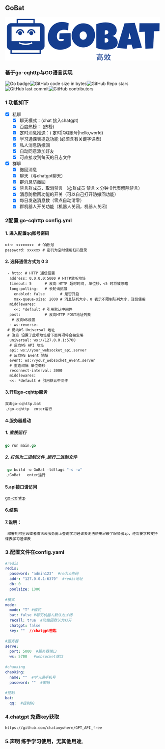 ## GoBat

![](config/img_1.png)

### 基于go-cqhttp与GO语言实现

<img src="https://img.shields.io/badge/Go-00ADD8?style=for-the-badge&logo=go&logoColor=white" alt="Go badge"><img alt="GitHub code size in bytes" src="https://img.shields.io/github/languages/code-size/Xiaoxusheng/Go-Bat"><img alt="GitHub Repo stars" src="https://img.shields.io/github/stars/Xiaoxusheng/Go-Bat"><img alt="GitHub last commit" src="https://img.shields.io/github/last-commit/Xiaoxusheng/Go-Bat"><img alt="GitHub contributors" src="https://img.shields.io/github/contributors/Xiaoxusheng/Go-Bat">

### 1 功能如下

- [x] 私聊
    - [x] 聊天模式：(chat 接入chatgpt)
    - [x] 百度热榜： (热榜)
    - [x] 定时消息推送：( 定时|QQ账号|hello,world)
    - [x] 学习通课表提送功能 (必须含有关键字课表)
    - [x] 私人消息防撤回
    - [x] 自动同意添加好友
    - [x] 可直接收到每天的日志文件
- [x] 群聊
    - [x] 撤回消息
    - [x] 聊天（与chatgpt聊天）
    - [x] 群消息防撤回
    - [x] 禁言群成员，取消禁言 （@群成员 禁言 x 分钟 0代表解除禁言）
    - [x] 消息防撤回功能的开关（可以自己打开防撤回功能）
    - [x] 每日发送消息数（零点自动清零）
    - [x] 群机器人开关功能（机器人关闭，机器人关闭）

### 2配置 go-cqhttp config.yml

#### 1. 进入配置qq账号密码

    uin: xxxxxxxx  # QQ账号
    password: xxxxxx # 密码为空时使用扫码登录

#### 2. 选择通信方式为 0 3

     - http: # HTTP 通信设置
      address: 0.0.0.0:5000 # HTTP监听地址
      timeout: 5      # 反向 HTTP 超时时间, 单位秒，<5 时将被忽略
      long-polling:   # 长轮询拓展
        enabled: false       # 是否开启
        max-queue-size: 2000 # 消息队列大小，0 表示不限制队列大小，谨慎使用
      middlewares:
        <<: *default # 引用默认中间件
      post:           # 反向HTTP POST地址列表
       # 反向WS设置
      - ws-reverse:
     # 反向WS Universal 地址
     # 注意 设置了此项地址后下面两项将会被忽略
      universal: ws://127.0.0.1:5700
      # 反向WS API 地址
      api: ws://your_websocket_api.server
      # 反向WS Event 地址
      event: ws://your_websocket_event.server
      # 重连间隔 单位毫秒
      reconnect-interval: 3000
      middlewares:
      <<: *default # 引用默认中间件

#### 3.开启go-cqhttp服务

    双击go-cqhttp.bat
    ./go-cqhttp  enter运行

#### 4.服务器启动

##### 1. 直接运行

```go
go run main.go 
```

##### 2. 打包为二进制文件 ,运行二进制文件

```go
 go build -o GoBat -ldflags "-s -w"
./GoBat   enter运行
```

#### 5.api接口请访问

[go-cqhttp](https://docs.go-cqhttp.org/)

#### 6.结果

#### 7.说明：

     部署到阿里云或者腾讯云服务器上查询学习通课表无法使用屏蔽了服务器ip，还需要学校支持课表学习通课表

### 3.配置文件在config.yaml

```yaml
#redis
redis:
  password: "admin123"  #redis密码
  addr: "127.0.0.1:6379"  #redis地址
  db: 0
  poolsize: 1000

#模式
mode:
  mode: "T" #模式
  bat: false #聊天机器人默认为关闭
  recall: true  #防撤回默认为打开
  chatgpt: false
  key: ""  //chatgpt密匙

#服务器
serve:
  port: 5000  #服务器端口
  ws: 5700   #websocket端口

#chaoxing
chaoXing:
  name: ""  #学习通手机号
  password: ""  #密码

#控制
bat:
  qq:  #控制QQ

```

### 4.chatgpt 免费key获取

```txt
https://github.com/chatanywhere/GPT_API_free
```


### 5.声明 练手学习使用，无其他用途,
